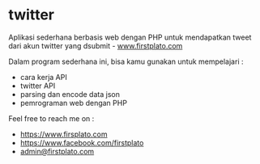 # twitter
Aplikasi sederhana berbasis web dengan PHP untuk mendapatkan tweet dari akun twitter yang dsubmit - www.firstplato.com

Dalam program sederhana ini, bisa kamu gunakan untuk mempelajari :
- cara kerja API
- twitter API
- parsing dan encode data json
- pemrograman web dengan PHP

Feel free to reach me on :
- https://www.firsplato.com
- https://www.facebook.com/firstplato
- admin@firstplato.com

